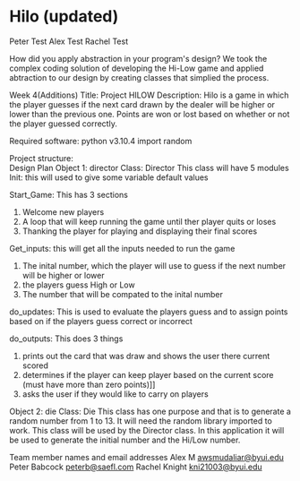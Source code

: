 # Hilo (updated)

Peter Test
Alex Test
Rachel Test

How did you apply abstraction in your program's design?
We took the complex coding solution of developing the Hi-Low game and applied abtraction to our design by creating classes that simplied the process.

Week 4(Additions)
Title: Project HILOW
Description: 
Hilo is a game in which the player guesses if the next card drawn by the dealer will be higher or lower than the previous one. Points are won or lost based on whether or not the player guessed correctly.

Required software: 
  python v3.10.4 
  import random
  
Project structure:   
Design Plan
Object 1: director
Class: Director
This class will have 5 modules
Init: this will used to give some variable default values

Start_Game: This has 3 sections 
  1) Welcome new players
  2) A loop that will keep running the game until ther player quits or loses
  3) Thanking the player for playing and displaying their final scores

Get_inputs: this will get all the inputs needed to run the game
  1) The inital number, which the player will use to guess if the next number will be higher or lower
  2) the players guess High or Low
  3) The number that will be compated to the inital number

do_updates: This is used to evaluate the players guess and to assign points based on if the players guess correct or incorrect

do_outputs: This does 3 things
  1) prints out the card that was draw and shows the user there current scored
  2) determines if the player can keep player based on the current score (must have more than zero points)]]
  3) asks the user if they would like to carry on players

Object 2: die
Class: Die
This class has one purpose and that is to generate a random number from 1 to 13. It will need the random library imported to work.
This class will be used by the Director class. 
In this application it will be used to generate the initial  number and the Hi/Low number. 

  
Team member names and email addresses
Alex M awsmudaliar@byui.edu
Peter Babcock peterb@saefl.com
Rachel Knight kni21003@byui.edu
